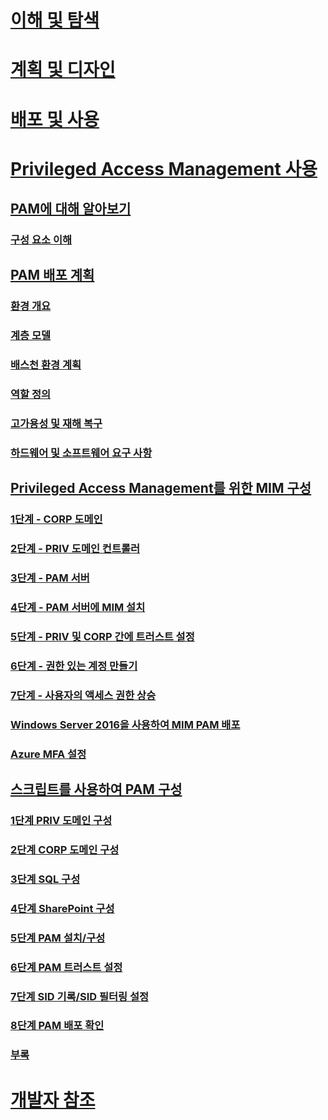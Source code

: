 # [이해 및 탐색](/microsoft-identity-manager/understand-explore/microsoft-identity-manager-2016)
# [계획 및 디자인](/microsoft-identity-manager/plan-design/microsoft-identity-manager-2016-supported-platforms)
# [배포 및 사용](/microsoft-identity-manager/deploy-use/microsoft-identity-manager-deploy)
# [Privileged Access Management 사용](privileged-identity-management-for-active-directory-domain-services.md)
## [PAM에 대해 알아보기](privileged-identity-management-for-active-directory-domain-services.md)
### [구성 요소 이해](principles-of-operation.md)
## [PAM 배포 계획](environment-overview.md)
### [환경 개요](environment-overview.md)
### [계층 모델](tier-model-for-partitioning-administrative-privileges.md)
### [배스천 환경 계획](planning-bastion-environment.md)
### [역할 정의](defining-roles-for-pam.md)
### [고가용성 및 재해 복구](high-availability-disaster-recovery-considerations-bastion-environment.md)
### [하드웨어 및 소프트웨어 요구 사항](hardware-software-requirements.md)
## [Privileged Access Management를 위한 MIM 구성](configuring-mim-environment-for-pam.md)
### [1단계 - CORP 도메인](step-1-prepare-corp-domain.md)
### [2단계 - PRIV 도메인 컨트롤러](step-2-prepare-priv-domain-controller.md)
### [3단계 - PAM 서버](step-3-prepare-pam-server.md)
### [4단계 - PAM 서버에 MIM 설치](step-4-install-mim-components-on-pam-server.md)
### [5단계 - PRIV 및 CORP 간에 트러스트 설정](step-5-establish-trust-between-priv-corp-forests.md)
### [6단계 - 권한 있는 계정 만들기](step-6-transition-group-to-pam.md)
### [7단계 - 사용자의 액세스 권한 상승](step-7-elevate-user-access.md)
### [Windows Server 2016을 사용하여 MIM PAM 배포](deploy-pam-with-windows-server-2016.md)
### [Azure MFA 설정](use-azure-mfa-for-activation.md)
## [스크립트를 사용하여 PAM 구성](sp1-pam-configure-using-scripts.md)
### [1단계 PRIV 도메인 구성](sp1-step1-configuring-priv-domain.md)
### [2단계 CORP 도메인 구성](sp1-step2-configuring-corp-domain.md)
### [3단계 SQL 구성](sp1-step3-installing-configuring-sql.md)
### [4단계 SharePoint 구성](sp1-step4-configuring-sharepoint.md)
### [5단계 PAM 설치/구성](sp1-step5-configuring-pam.md)
### [6단계 PAM 트러스트 설정](sp1-step6-setup-pam-trust.md)
### [7단계 SID 기록/SID 필터링 설정](sp1-step7-setup-sidhistory-sidfiltering.md)
### [8단계 PAM 배포 확인](sp1-step8-pam-deployment-verification.md)
### [부록](sp1-pam-deployment-addendum.md)
# [개발자 참조](/microsoft-identity-manager/reference/microsoft-identity-manager-2016-developer-reference)


<!--HONumber=Feb17_HO3-->



